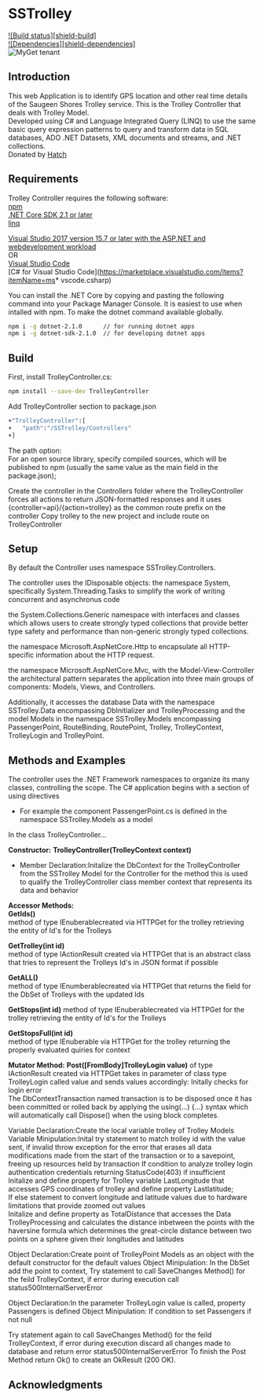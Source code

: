 SSTrolley
==========
[![Build status][shield-build]](#)  
[![Dependencies][shield-dependencies]](#)  
![MyGet tenant](https://img.shields.io/dotnet.myget/dotnet-coreclr/v/Microsoft.DotNet.CoreCLR.svg)

Introduction
------------
This web Application is to identify GPS location and other real time details of the Saugeen Shores Trolley service.
This is the Trolley Controller that deals with Trolley Model.  
Developed using C# and Language Integrated Query (LINQ) to use the same basic query expression patterns to query and transform data in SQL databases, ADO .NET Datasets, XML documents and streams, and .NET collections.  
Donated by [Hatch](https://www.hatch.com/)

 Requirements
-------------
Trolley Controller requires the following software:  
[npm](https://www.npmjs.com/get-npm)  
[.NET Core SDK 2.1 or later](https://www.microsoft.com/net/download/all)  
[linq](https://www.npmjs.com/package/linq)  

[Visual Studio 2017 version 15.7 or later with the ASP.NET and webdevelopment workload](https://www.visualstudio.com/downloads/)   
OR  
[Visual Studio Code](https://code.visualstudio.com/download)  
[C# for Visual Studio Code](https://marketplace.visualstudio.com/items?itemName=ms* vscode.csharp)  

You can install the .NET Core by copying and pasting the following command into your Package Manager Console.
It is easiest to use when intalled with npm.
To make the dotnet command available globally.

```bash
npm i -g dotnet-2.1.0      // for running dotnet apps
npm i -g dotnet-sdk-2.1.0  // for developing dotnet apps
```

Build
------
First, install TrolleyController.cs:

```bash
npm install --save-dev TrolleyController
```

Add TrolleyController section to package.json

```bash
+"TrolleyController":[
+	"path":"/SSTrolley/Controllers"
+]
```

The path option:  
For an open source library, specify compiled sources, which will be published to npm (usually the same value as the main field in the package.json);

Create the controller in the Controllers folder where the TrolleyController forces all actions to return JSON-formatted responses and it uses {controller=api}/{action=trolley} as the common route prefix on the controller
Copy trolley to the new project and include route on TrolleyController

Setup
-----
By default the Controller uses namespace SSTrolley.Controllers.

The controller uses the IDisposable objects:
the namespace System, specifically System.Threading.Tasks to simplify the work of writing concurrent and asynchronus code 

the System.Collections.Generic namespace with interfaces and classes which allows users to create strongly typed collections that provide better type safety and performance than non-generic strongly typed collections.

the namespace Microsoft.AspNetCore.Http to encapsulate all HTTP-specific information about the HTTP request.

the namespace Microsoft.AspNetCore.Mvc, with the Model-View-Controller the architectural pattern separates the application into three main groups of components: Models, Views, and Controllers. 

Additionally, it accesses the database Data with the namespace SSTrolley.Data encompassing DbInitializer and TrolleyProcessing and the model Models in the namespace SSTrolley.Models encompassing PassengerPoint, RouteBinding, RoutePoint, Trolley, TrolleyContext, TrolleyLogin and TrolleyPoint.

Methods and Examples
-------------------
The controller uses the .NET Framework namespaces to organize its many classes, controlling the scope. 
The C# application begins with a section of using directives
* For example the component PassengerPoint.cs is defined in the namespace SSTrolley.Models as a model

In the class TrolleyController...

**Constructor:**
**TrolleyController(TrolleyContext context)**
* Member Declaration:Initalize the DbContext for the TrolleyController from the SSTrolley Model for the Controller for the method 
this is used to qualify the TrolleyController class member context that represents its data and behavior

**Accessor Methods:**  
**GetIds()**  
method of type IEnuberable<int>created via HTTPGet for the trolley retrieving the entity of Id's for the Trolleys

**GetTrolley(int id)**  
method of type IActionResult created via HTTPGet that is an abstract class that tries to represent the Trolleys Id's  in JSON format if possible  

**GetALL()**  
method of type IEnumberable<Trolley>created via HTTPGet that returns the field for the DbSet of Trolleys with the updated Ids

**GetStops(int id)** 
method of type IEnuberable<int>created via HTTPGet for the trolley retrieving the entity of Id's for the Trolleys

**GetStopsFull(int id)**  
method of type IEnuberable<RoutePoint> via HTTPGet for the trolley returning the properly evaluated quiries for context


**Mutator Method:**
**Post([FromBody]TrolleyLogin value)** 
of type IActionResult created via HTTPGet takes in parameter of class type TrolleyLogin called value and sends values accordingly:
Initally checks for login error   
The DbContextTransaction named transaction is to be disposed once it has been committed or rolled back by applying the using(…) {…} syntax which will automatically call Dispose() when the using block completes.  

Variable Declaration:Create the local variable trolley of Trolley Models
Variable Minipulation:Inital try statement to match trolley id with the value sent, if invalid throw exception for the error that erases all data modifications made from the start of the transaction or to a savepoint, freeing up resources held by transaction
If condition to analyze trolley login authentication credentials returning StatusCode(403) if insufficient   
Initalize and define property for Trolley variable LastLongitude that accesses GPS coordinates of trolley and define property Lastlatitude;  
If else statement to convert longitude and latitude values due to hardware limitations that provide zoomed out values  
Initalize and define property as TotalDistance that accesses the Data TrolleyProcessing and calculates the distance inbetween the points with the haversine formula which determines the great-circle distance between two points on a sphere given their longitudes and latitudes   

Object Declaration:Create point of TrolleyPoint Models as an object with the default constructor for the default values
Object Minipulation: In the DbSet add the point to context, Try statement to call SaveChanges Method() for the feild TrolleyContext, if error during execution call status500InternalServerError

Object Declaration:In the parameter TrolleyLogin value is called, property Passengers is defined
Object Minipulation: If condition to set Passengers if not null
	
Try statement again to call SaveChanges Method() for the feild TrolleyContext, if error during execution discard all changes made to database and return error status500InternalServerError
To finish the Post Method return Ok() to create an OkResult (200 OK).

Acknowledgments
-----
